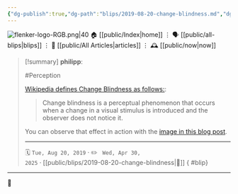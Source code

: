```yaml
---
{"dg-publish":true,"dg-path":"blips/2019-08-20-change-blindness.md","dg-permalink":"2019/08/20/change-blindness/","permalink":"/2019/08/20/change-blindness/","title":"philipp @ 2019-08-20"}
---
```



<div class="transclusion internal-embed is-loaded"><div class="markdown-embed">




![flenker-logo-RGB.png|40](/img/user/attachments/flenker-logo-RGB.png)
🏠 [[public/Index\|home]]  ⋮ 🗣️ [[public/all-blips\|blips]] ⋮  📝 [[public/All Articles\|articles]]  ⋮ 🕰️ [[public/now\|now]]


</div></div>


> [!summary] **philipp**:
>
> #Perception
>
> [Wikipedia defines Change Blindness as follows:](https://en.wikipedia.org/wiki/Change_blindness):
>
> > Change blindness is a perceptual phenomenon that occurs when a change in a visual stimulus is introduced and the observer does not notice it.
>
> You can observe that effect in action with the [image in this blog post](https://www.kraftfuttermischwerk.de/blogg/veraenderungsblindheit/).
> - - -
>
> 🗓️ <code>Tue, Aug 20, 2019</code>  · ✏️ <code> Wed, Apr 30, 2025</code>  · [[public/blips/2019-08-20-change-blindness\|🔗]]
{ #blip}


- - -

 👾
